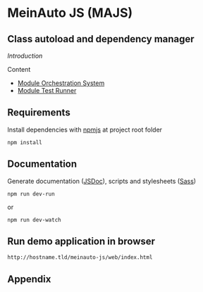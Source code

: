 # MeinAuto JS (MAJS)

## Class autoload and dependency manager

*Introduction*

Content

* [Module Orchestration System](doc/tutorials/module/MODULE-ORCHESTRATION-SYSTEM.md)
* [Module Test Runner](doc/tutorials/test/MODULE-TEST-RUNNER.md)

## Requirements

Install dependencies with [npmjs][npmjs] at project root folder

    npm install

## Documentation

Generate documentation ([JSDoc][jsdoc]), scripts and stylesheets ([Sass][sass])

    npm run dev-run
    
or

    npm run dev-watch

## Run demo application in browser

    http://hostname.tld/meinauto-js/web/index.html

## Appendix


[npmjs]: https://www.npmjs.com/
[jsdoc]: http://usejsdoc.org/
[sass]: http://sass-lang.com/

